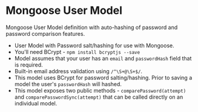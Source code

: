 # Mongoose User Model

Mongoose User Model definition with auto-hashing of password and password comparison features.

- User Model with Password salt/hashing for use with Mongoose.
- You'll need BCrypt - `npm install bcryptjs --save`
- Model assumes that your user has an `email` and `passwordHash` field that is required.
- Built-in email address validation using `/^\S+@\S+$/`.
- This model uses BCrypt for password salting/hashing. Prior to saving a model the user's `passwordHash` will hashed.
- This model exposes two public methods - `comparePassword(attempt)` and `comparePasswordSync(attempt)` that can be called directly on an individual model.

